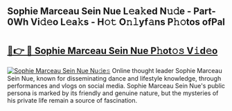 ## Sophie Marceau Sein Nue L𝚎a𝚔ed N𝚞𝚍e - Part-0Wh Vi𝚍𝚎o L𝚎a𝚔s - H𝚘𝚝 O𝚗𝚕yf𝚊ns P𝚑𝚘tos ofPaI

# <h2><a href="http://kfeerb8.oniu.top/?m=Sophie+Marceau+Sein+Nue">🔗👉 🔴 Sophie Marceau Sein Nue P𝚑ot𝚘𝚜 V𝚒d𝚎o</a></h2>

[![Sophie Marceau Sein Nue Nu𝚍e𝚜](https://i.imgur.com/0qMVB7G.gif)](http://kfeerb8.oniu.top/?m=Sophie+Marceau+Sein+Nue)
Online thought leader Sophie Marceau Sein Nue, known for disseminating dance and lifestyle knowledge, through performances and vlogs on social media. Sophie Marceau Sein Nue's public persona is marked by its friendly and genuine nature, but the mysteries of his private life remain a source of fascination.  
